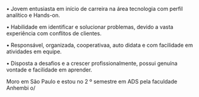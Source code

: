 • Jovem entusiasta em início de carreira na área tecnologia com perfil analítico e Hands-on.

• Habilidade em identificar e solucionar problemas, devido a vasta experiência com conflitos de clientes. 

• Responsável, organizada, cooperativaa,  auto didata  e com facilidade  em atividades em equipe.

• Disposta a desafios e a crescer profissionalmente, possui genuína vontade e facilidade em aprender.

Moro em São Paulo e estou no 2 º  semestre  em ADS pela faculdade Anhembi o/
